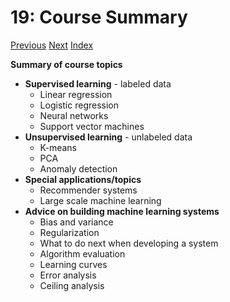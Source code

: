 # 19: Course Summary

[Previous](18_Application_Example_OCR.md) [Next](README.md) [Index](README.md)

**Summary of course topics**

- **Supervised learning** - labeled data
  - Linear regression
  - Logistic regression
  - Neural networks
  - Support vector machines
- **Unsupervised learning** - unlabeled data
  - K-means
  - PCA
  - Anomaly detection
- **Special applications/topics**
  - Recommender systems
  - Large scale machine learning
- **Advice on building machine learning systems**
  - Bias and variance
  - Regularization
  - What to do next when developing a system
  - Algorithm evaluation
  - Learning curves
  - Error analysis
  - Ceiling analysis
